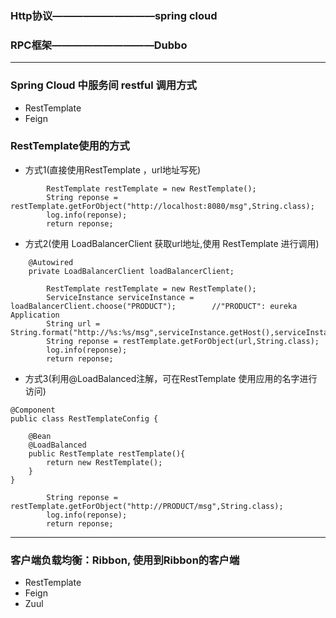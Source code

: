 ### Http协议——————————spring cloud

### RPC框架——————————Dubbo

---

### Spring Cloud 中服务间 restful 调用方式

* RestTemplate
* Feign

### RestTemplate使用的方式

* 方式1\(直接使用RestTemplate ，url地址写死\)

```
        RestTemplate restTemplate = new RestTemplate();
        String reponse = restTemplate.getForObject("http://localhost:8080/msg",String.class);
        log.info(reponse);
        return reponse;
```

* 方式2\(使用 LoadBalancerClient 获取url地址,使用 RestTemplate 进行调用\)

```
    @Autowired
    private LoadBalancerClient loadBalancerClient;
```

```
        RestTemplate restTemplate = new RestTemplate();
        ServiceInstance serviceInstance = loadBalancerClient.choose("PRODUCT");        //"PRODUCT": eureka Application
        String url = String.format("http://%s:%s/msg",serviceInstance.getHost(),serviceInstance.getPort());
        String reponse = restTemplate.getForObject(url,String.class);
        log.info(reponse);
        return reponse;
```

* 方式3\(利用@LoadBalanced注解，可在RestTemplate 使用应用的名字进行访问\)

```
@Component
public class RestTemplateConfig {

    @Bean
    @LoadBalanced
    public RestTemplate restTemplate(){
        return new RestTemplate();
    }
}
```

```
        String reponse = restTemplate.getForObject("http://PRODUCT/msg",String.class);
        log.info(reponse);
        return reponse;
```

---

### 客户端负载均衡：Ribbon, 使用到Ribbon的客户端

* RestTemplate
* Feign
* Zuul



